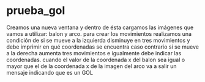 # prueba_gol
Creamos una nueva ventana y dentro de ésta cargamos las imágenes que vamos a utilizar: balon y arco.
para crear los movimientos realizamos una condición de si se mueve a la izquierda disminuye en tres movimientos y debe imprimir en qué coordenadas se encuentra
caso contrario si se mueve a la derecha aumenta tres movimientos e igualmente debe indicar las coordenadas.
cuando el valor de la coordenada x del balon sea igual o mayor que el de la coordenada x de la imagen del arco va a salir un mensaje indicando que es un GOL
